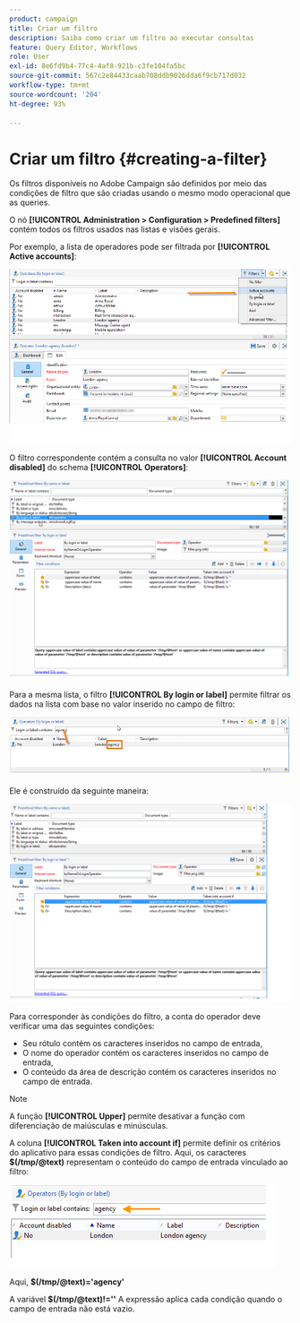 ```yaml
---
product: campaign
title: Criar um filtro
description: Saiba como criar um filtro ao executar consultas
feature: Query Editor, Workflows
role: User
exl-id: 8e6fd9b4-77c4-4af8-921b-c3fe104fa5bc
source-git-commit: 567c2e84433caab708ddb9026dda6f9cb717d032
workflow-type: tm+mt
source-wordcount: '204'
ht-degree: 93%

---
```


# Criar um filtro {#creating-a-filter}

Os filtros disponíveis no Adobe Campaign são definidos por meio das condições de filtro que são criadas usando o mesmo modo operacional que as queries.

O nó **[!UICONTROL Administration > Configuration > Predefined filters]** contém todos os filtros usados nas listas e visões gerais.

Por exemplo, a lista de operadores pode ser filtrada por **[!UICONTROL Active accounts]**:

![](assets/query_editor_filter_sample_1.png)

O filtro correspondente contém a consulta no valor **[!UICONTROL Account disabled]** do schema **[!UICONTROL Operators]**:

![](assets/query_editor_filter_sample_2.png)

Para a mesma lista, o filtro **[!UICONTROL By login or label]** permite filtrar os dados na lista com base no valor inserido no campo de filtro:

![](assets/query_editor_filter_sample_3.png)

Ele é construído da seguinte maneira:

![](assets/query_editor_filter_sample_4.png)

Para corresponder às condições do filtro, a conta do operador deve verificar uma das seguintes condições:

* Seu rótulo contém os caracteres inseridos no campo de entrada,
* O nome do operador contém os caracteres inseridos no campo de entrada,
* O conteúdo da área de descrição contém os caracteres inseridos no campo de entrada.

>[!NOTE]
>
>A função **[!UICONTROL Upper]** permite desativar a função com diferenciação de maiúsculas e minúsculas.

A coluna **[!UICONTROL Taken into account if]** permite definir os critérios do aplicativo para essas condições de filtro. Aqui, os caracteres **$(/tmp/@text)** representam o conteúdo do campo de entrada vinculado ao filtro:

![](assets/query_editor_filter_sample_5.png)

Aqui, **$(/tmp/@text)=&#39;agency&#39;**

A variável **$(/tmp/@text)!=&#39;&#39;** A expressão aplica cada condição quando o campo de entrada não está vazio.
